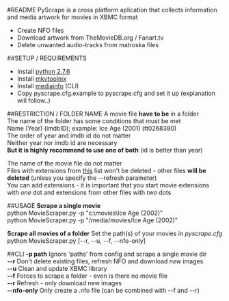 #README
PyScrape is a cross platform aplication that collects information and media artwork for movies in XBMC format  
 - Create NFO files
 - Download artwork from TheMovieDB.org / Fanart.tv
 - Delete unwanted audio-tracks from matroska files


##SETUP / REQUIREMENTS
 - Install [python 2.7.6](http://python.org/download/releases/2.7.6/ "python 2.7.6")
 - Install [mkvtoolnix](http://www.bunkus.org/videotools/mkvtoolnix/downloads.html "mkvtoolnix")
 - Install [mediainfo](http://mediaarea.net/de/MediaInfo/Download "mediainfo") (CLI)   
 - Copy pyscrape.cfg.example to pyscrape.cfg and set it up (explanation will follow..)
  
  

##RESTRICTION / FOLDER NAME
A movie file **have to be** in a folder  
The name of the folder has some conditions that must be met  
Name (Year) (imdbID); example: Ice Age (2001) (tt0268380)  
The order of year and imdb id do not matter  
Neither year nor imdb id are necessary  
**But it is highly recommend to use one of both** (id is better than year)  
  
The name of the movie file do not matter  
Files with extensions from [this](https://github.com/SchadLucas/pyscrape/blob/master/pyscrape/system/extensions "this") list won't be deleted - other files **will be deleted** (unless you specify the --refresh parameter)  
You can add extensions - it is important that you start movie extensions with *one* dot and extensions from other files with *two* dots  




##USAGE
**Scrape a single movie**  
python MovieScraper.py -p "c:\movies\Ice Age (2002)"  
python MovieScraper.py -p "/media/movies/Ice Age (2002)"  
  
**Scrape all movies of a folder**
Set the path(s) of your movies in *pyscrape.cfg*  
python MovieScraper.py  [--r, --u, --f, --nfo-only]


##CLI
**-p path** Ignore 'paths' from config and scrape a single movie dir  
**--r**     Don't delete existing files, refresh NFO and download *new* images  
**--u**     Clean and update XBMC library  
**--f**     Forces to scrape a folder - even is there no movie file  
**--r**     Refresh - only download new images  
**--nfo-only** Only create a .nfo file (can be combined with --f and --r)  
